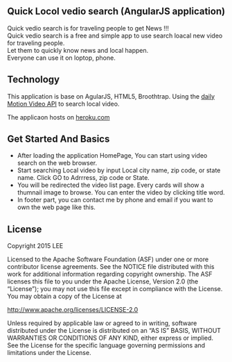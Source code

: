 ## Quick Locol vedio search (AngularJS application)

Quick vedio search is for traveling people to get News !!!</br>
Quick vedio search is a free and simple app to use search loacal new video for traveling people.</br>
Let them to quickly know news and local happen. </br>
Everyone can use it on loptop, phone. </br>

## Technology

This application is base on AgularJS, HTML5, Broothtrap.
Using the [daily Motion Video API](http://www.dailymotion.com/us) to search local video.

The applicaon hosts on [heroku.com]()

## Get Started And Basics

- After loading the application HomePage, You can start using video search on the web browser.
- Start searching Local video by input Local city name, zip code, or state name. Click GO to Adrrress, zip code or State.
- You will be redirected the video list page. Every cards will show a thumnail image to browse. You can enter the video by clicking title word.
- In footer part, you can contact me by phone and email if you want to own the web page like this.

## License

Copyright 2015 LEE 

Licensed to the Apache Software Foundation (ASF) under one or more contributor license agreements. See the NOTICE file distributed with this work for additional information regarding copyright ownership. The ASF licenses this file to you under the Apache License, Version 2.0 (the “License”); you may not use this file except in compliance with the License. You may obtain a copy of the License at

http://www.apache.org/licenses/LICENSE-2.0

Unless required by applicable law or agreed to in writing, software distributed under the License is distributed on an “AS IS” BASIS, WITHOUT WARRANTIES OR CONDITIONS OF ANY KIND, either express or implied. See the License for the specific language governing permissions and limitations under the License.


